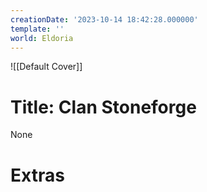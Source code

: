```yaml
---
creationDate: '2023-10-14 18:42:28.000000'
template: ''
world: Eldoria
---
```

![[Default Cover]]

# Title: Clan Stoneforge

None

# Extras

